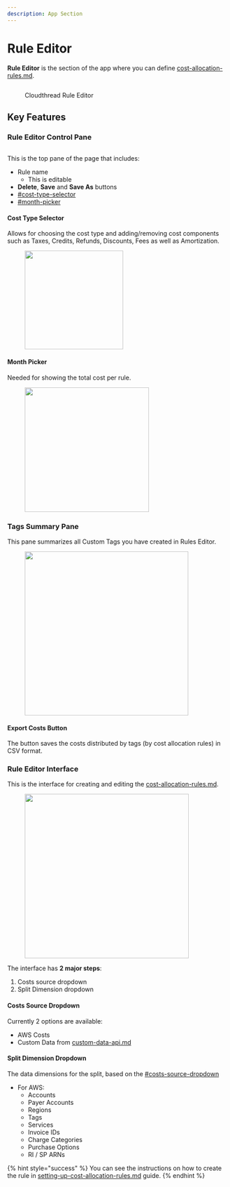 ```yaml
---
description: App Section
---
```


# Rule Editor

**Rule Editor** is the section of the app where you can define [cost-allocation-rules.md](key-concepts/cost-allocation-rules.md "mention").

<figure><img src="../../.gitbook/assets/cost-transparency-rules-editor-1.png" alt=""><figcaption><p>Cloudthread Rule Editor</p></figcaption></figure>

## Key Features

### Rule Editor Control Pane

<figure><img src="../../.gitbook/assets/rule-ditor-1-control-pane.png" alt=""><figcaption></figcaption></figure>

This is the top pane of the page that includes:

* Rule name
  * This is editable
* **Delete**, **Save** and **Save As** buttons
* [#cost-type-selector](rule-editor.md#cost-type-selector "mention")
* [#month-picker](rule-editor.md#month-picker "mention")

#### Cost Type Selector

Allows for choosing the cost type and adding/removing cost components such as Taxes, Credits, Refunds, Discounts, Fees as well as Amortization.

<div align="left">

<figure><img src="../../.gitbook/assets/rule-editor-2-cost-type.png" alt="" width="225"><figcaption></figcaption></figure>

</div>

#### Month Picker

Needed for showing the total cost per rule.

<div align="left">

<figure><img src="../../.gitbook/assets/rule-editor-3-month-picker.png" alt="" width="284"><figcaption></figcaption></figure>

</div>

### Tags Summary Pane

This pane summarizes all Custom Tags you have created in Rules Editor.

<div align="left">

<figure><img src="../../.gitbook/assets/rule-editor-4-tags-summary.png" alt="" width="374"><figcaption></figcaption></figure>

</div>

#### Export Costs Button

The button saves the costs distributed by tags (by cost allocation rules) in CSV format.

### Rule Editor Interface

This is the interface for creating and editing the [cost-allocation-rules.md](key-concepts/cost-allocation-rules.md "mention").

<div align="left">

<figure><img src="../../.gitbook/assets/rule-editor-5-rule-editor.png" alt="" width="375"><figcaption></figcaption></figure>

</div>

The interface has **2 major steps**:

1. Costs source dropdown
2. Split Dimension dropdown

#### Costs Source Dropdown

Currently 2 options are available:

* AWS Costs
* Custom Data from [custom-data-api.md](../custom-data-api.md "mention")

#### Split Dimension Dropdown

The data dimensions for the split, based on the [#costs-source-dropdown](rule-editor.md#costs-source-dropdown "mention")

* For AWS:
  * Accounts
  * Payer Accounts
  * Regions
  * Tags
  * Services
  * Invoice IDs
  * Charge Categories
  * Purchase Options
  * RI / SP ARNs

{% hint style="success" %}
You can see the instructions on how to create the rule in [setting-up-cost-allocation-rules.md](../../guides/monitoring-cloud-costs/setting-up-cost-allocation-rules.md "mention") guide.
{% endhint %}
